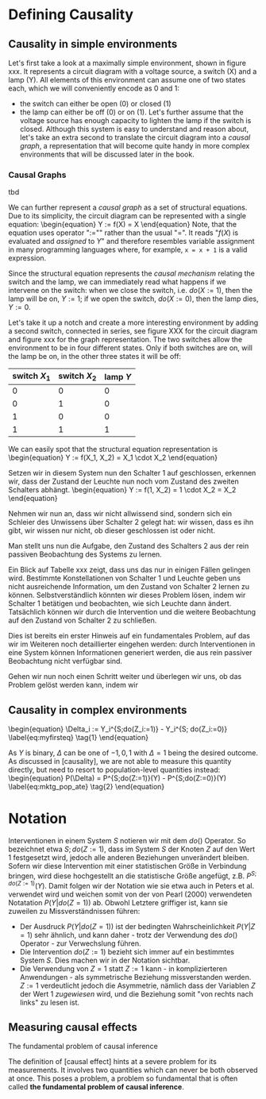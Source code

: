 # Defining Causality

## Causality in simple environments
Let's first take a look at a maximally simple environment, shown in figure xxx. It represents a circuit diagram with a voltage source, a switch (X) and a lamp (Y). All elements of this environment can assume one of two states each, which we will conveniently encode as 0 and 1:
* the switch can either be open (0) or closed (1)
* the lamp can either be off (0) or on (1).
Let's further assume that the voltage source has enough capacity to lighten the lamp if the switch is closed. Although this system is easy to understand and reason about, let's take an extra second to translate the circuit diagram into a *causal graph*, a representation that will become quite handy in more complex environments that will be discussed later in the book.

### Causal Graphs
tbd

We can further represent a *causal graph* as a set of structural equations. Due to its simplicity, the circuit diagram can be represented with a single equation:
\begin{equation}
Y := f(X) = X
\end{equation}
Note, that the equation uses operator "$:=$"" rather than the usual "$=$". It reads "$f(X)$ is evaluated and *assigned* to $Y$" and therefore resembles variable assignment in many programming languages where, for example, `x = x + 1` is a valid expression.

Since the structural equation represents the *causal mechanism* relating the switch and the lamp, we can immediately read what happens if we intervene on the switch: when we close the switch, i.e. $do(X:= 1)$, then the lamp will be on, $Y := 1$; if we open the switch, $do(X:= 0)$, then the lamp dies, $Y := 0$.

Let's take it up a notch and create a more interesting environment by adding a second switch, connected in series, see figure XXX for the circuit diagram and figure xxx for the graph representation. The two switches allow the environment to be in four different states. Only if both switches are on, will the lamp be on, in the other three states it will be off:

| switch $X_1$ 	| switch $X_2$ 	| lamp $Y$  |
|-------------	|-------------	|---------	|
| 0           	| 0           	| 0       	|
| 0           	| 1           	| 0       	|
| 1           	| 0           	| 0       	|
| 1           	| 1           	| 1       	|

We can easily spot that the structural equation representation is
\begin{equation}
Y := f(X_1, X_2) = X_1 \cdot X_2
\end{equation}

Setzen wir in diesem System nun den Schalter 1 auf geschlossen, erkennen wir, dass der Zustand der Leuchte nun noch vom Zustand des zweiten Schalters abhängt.
\begin{equation}
Y := f(1, X_2) = 1 \cdot X_2 = X_2
\end{equation}

Nehmen wir nun an, dass wir nicht allwissend sind, sondern sich ein Schleier des Unwissens über Schalter 2 gelegt hat: wir wissen, dass es ihn gibt, wir wissen nur nicht, ob dieser geschlossen ist oder nicht.

Man stellt uns nun die Aufgabe, den Zustand des Schalters 2 aus der rein passiven Beobachtung des Systems zu lernen.

Ein Blick auf Tabelle xxx zeigt, dass uns das nur in einigen Fällen gelingen wird. Bestimmte Konstellationen von Schalter 1 und Leuchte geben uns nicht ausreichende Information, um den Zustand von Schalter 2 lernen zu können. Selbstverständlich könnten wir dieses Problem lösen, indem wir Schalter 1 betätigen und beobachten, wie sich Leuchte dann ändert. Tatsächlich können wir durch die Intervention und die weitere Beobachtung auf den Zustand von Schalter 2 zu schließen.

Dies ist bereits ein erster Hinweis auf ein fundamentales Problem, auf das wir im Weiteren noch detaillierter eingehen werden: durch Interventionen in eine System können Informationen generiert werden, die aus rein passiver Beobachtung nicht verfügbar sind.

Gehen wir nun noch einen Schritt weiter und überlegen wir uns, ob das Problem gelöst werden kann, indem wir



## Causality in complex environments
\begin{equation}
\Delta_i := Y_i^{S;do(Z_i:=1)} - Y_i^{S; do(Z_i:=0)} \label{eq:myfirsteq} \tag{1}
\end{equation}

As $Y$ is binary, $\Delta$ can be one of ${-1, 0, 1}$ with $\Delta = 1$ being the desired outcome. As discussed in [causality], we are not able to measure this quantity directly, but need to resort to population-level quantities instead:
\begin{equation}
P(\Delta) = P^{S;do(Z:=1)}(Y) - P^{S;do(Z:=0)}(Y) \label{eq:mktg_pop_ate} \tag{2}
\end{equation}



# Notation
Interventionen in einem System $S$ notieren wir mit dem $do()$ Operator. So bezeichnet etwa $S;do(Z:=1)$, dass im System $S$ der Knoten $Z$ auf den Wert 1 festgesetzt wird, jedoch alle anderen Beziehungen unverändert bleiben. Sofern wir diese Intervention mit einer statistischen Größe in Verbindung bringen, wird diese hochgestellt an die statistische Größe angefügt, z.B. $P^{S;do(Z:=1)}(Y)$. Damit folgen wir der Notation wie sie etwa auch in Peters et al. verwendet wird und weichen somit von der von Pearl (2000) verwendeten Notatation $P(Y|do(Z=1))$ ab. Obwohl Letztere griffiger ist, kann sie zuweilen zu Missverständnissen führen:

* Der Ausdruck $P(Y|do(Z=1))$ ist der bedingten Wahrscheinlichkeit $P(Y|Z=1)$ sehr ähnlich, und kann daher - trotz der Verwendung des $do()$ Operator - zur Verwechslung führen.
* Die Intervention $do(Z:=1)$ bezieht sich immer auf ein bestimmtes System $S$. Dies machen wir in der Notation sichtbar.
* Die Verwendung von $Z=1$ statt $Z:=1$ kann - in komplizierteren Anwendungen - als symmetrische Beziehung missverstanden werden. $Z:=1$ verdeutlicht jedoch die Asymmetrie, nämlich dass der Variablen $Z$ der Wert 1 *zugewiesen* wird, und die Beziehung somit "von rechts nach links" zu lesen ist.


## Measuring causal effects

The fundamental problem of causal inference

The definition of [causal effect] hints at a severe problem for its measurements. It involves two quantities which can never be both observed at once. This poses a problem, a problem so fundamental that is often called **the fundamental problem of causal inference**.
